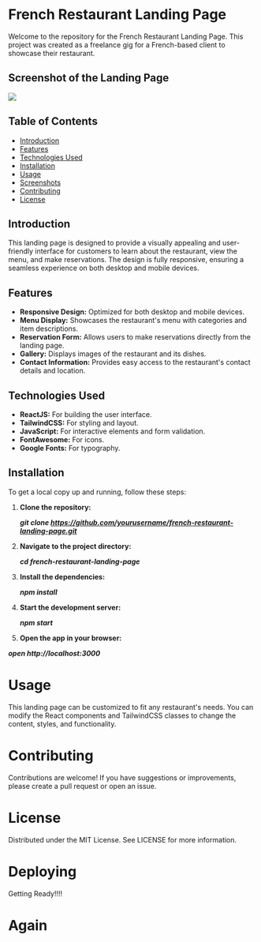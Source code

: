 # French Restaurant Landing Page

Welcome to the repository for the French Restaurant Landing Page. This project was created as a freelance gig for a French-based client to showcase their restaurant.

## Screenshot of the Landing Page

![](https://github.com/Sud-7/French-Restaurant/blob/master/15.07.2024_20.19.51_REC.gif)

## Table of Contents

- [Introduction](#introduction)
- [Features](#features)
- [Technologies Used](#technologies-used)
- [Installation](#installation)
- [Usage](#usage)
- [Screenshots](#screenshots)
- [Contributing](#contributing)
- [License](#license)

## Introduction

This landing page is designed to provide a visually appealing and user-friendly interface for customers to learn about the restaurant, view the menu, and make reservations. The design is fully responsive, ensuring a seamless experience on both desktop and mobile devices.

## Features

- **Responsive Design:** Optimized for both desktop and mobile devices.
- **Menu Display:** Showcases the restaurant's menu with categories and item descriptions.
- **Reservation Form:** Allows users to make reservations directly from the landing page.
- **Gallery:** Displays images of the restaurant and its dishes.
- **Contact Information:** Provides easy access to the restaurant's contact details and location.

## Technologies Used

- **ReactJS:** For building the user interface.
- **TailwindCSS:** For styling and layout.
- **JavaScript:** For interactive elements and form validation.
- **FontAwesome:** For icons.
- **Google Fonts:** For typography.

## Installation

To get a local copy up and running, follow these steps:

1. **Clone the repository:**

   **_git clone https://github.com/yourusername/french-restaurant-landing-page.git_**

2. **Navigate to the project directory:**

   **_cd french-restaurant-landing-page_**

3. **Install the dependencies:**

   **_npm install_**

4. **Start the development server:**

   **_npm start_**

5. **Open the app in your browser:**

**_open http://localhost:3000_**

# Usage

This landing page can be customized to fit any restaurant's needs. You can modify the React components and TailwindCSS classes to change the content, styles, and functionality.

# Contributing

Contributions are welcome! If you have suggestions or improvements, please create a pull request or open an issue.

# License

Distributed under the MIT License. See LICENSE for more information.

# Deploying

Getting Ready!!!!

# Again
